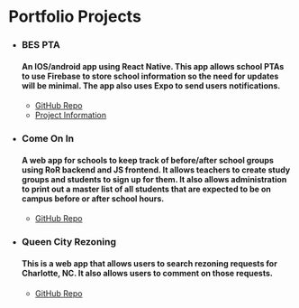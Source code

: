 <h1>Portfolio Projects</h1>


<ul>
  <li>
    <h3>BES PTA</h3>
    <h4>An IOS/android app using React Native. This app allows school PTAs to use Firebase to store school information so the need for updates will be minimal.  The app also uses Expo to send users notifications.</h4>
    <ul>
      <li class="mybuttons"><a class="mybuttons" href="https://github.com/efl7a/BESCalendar">GitHub Repo</a></li>
      <li class="mybuttons"><a class="mybuttons" href="https://efl7a.github.io/BESCalendar/">Project Information</a></li>
    </ul>
  </li>
  <li>
    <h3>Come On In</h3>
    <h4>A web app for schools to keep track of before/after school groups using RoR backend and JS frontend.  It allows teachers to create study groups and students to sign up for them.  It also allows administration to print out a master list of all students that are expected to be on campus before or after school hours.</h4>
    <ul>
      <li class="mybuttons"><a class="mybuttons" href="https://github.com/efl7a/come-on-in-with-js">GitHub Repo</a></li>
    </ul>
  </li>
  <li>
    <h3>Queen City Rezoning</h3>
    <h4>This is a web app that allows users to search rezoning requests for Charlotte, NC.  It also allows users to comment on those requests.</h4>
    <ul>
      <li class="mybuttons">
        <a class="mybuttons" href="https://github.com/efl7a/queen-city-rezoning">GitHub Repo</a>
      </li>
    </ul>
  </li>
</ul>
